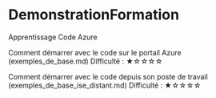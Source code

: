 # DemonstrationFormation
Apprentissage Code Azure

Comment démarrer avec le code sur le portail Azure  (exemples_de_base.md)
Difficulté : ★☆☆☆☆

Comment démarrer avec le code depuis son poste de travail  (exemples_de_base_ise_distant.md)
Difficulté : ★☆☆☆☆
